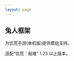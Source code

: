 ```yaml
---
layout: page
---
```


<section class="homepage">
  <div class="centered-container">
    <h1>兔人框架</h1>
  </div>
  
  <p>为饥荒手游(单机版)提供模组支持。</p>
  <p>适配“饥荒：船难” 1.23 以上版本。</p>
</section>
